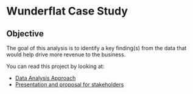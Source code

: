 # Wunderflat Case Study # 

## Objective ##

The goal of this analysis is to identify a key finding(s) from the data that would help drive
more revenue to the business. 

You can read this project by looking at: 

* [Data Analysis Approach](https://github.com/MarioIuliano87/project_wf/blob/main/analysis_approach.md)
* [Presentation and proposal for stakeholders](https://github.com/MarioIuliano87/project_wf/blob/main/Visualisations.md)
